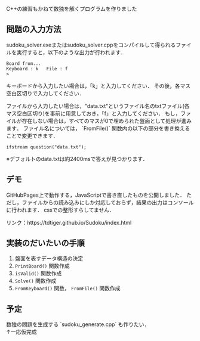 C++の練習もかねて数独を解くプログラムを作りました<br>

<h2>問題の入力方法</h2>
sudoku_solver.exeまたはsudoku_solver.cppをコンパイルして得られるファイルを実行すると，以下のような出力が行われます．

    Board from...
    Keyboard : k   File : f
    > 

<p>
キーボードから入力したい場合は，「k」と入力してください．
その後，各マス空白区切りで入力してください．
</p>
<p>
ファイルから入力したい場合は，"data.txt"というファイル名のtxtファイル(各マス空白区切り)を事前に用意しておき，「f」と入力してください．
もし，ファイルが存在しない場合は，すべてのマスが0で埋められた盤面として処理が進みます．
ファイル名については， `FromFile()` 関数内の以下の部分を書き換えることで変更できます．
</p>

    ifstream question("data.txt");

※デフォルトのdata.txtは約2400msで答えが見つかります．

<h2>デモ</h2>
<p>
GitHubPages上で動作する，JavaScriptで書き直したものを公開しました．
ただし，ファイルからの読み込みにしか対応しておらず，結果の出力はコンソールに行われます．
cssでの整形すらしてません．
</p>
リンク：https://tdtiger.github.io/Sudoku/index.html

<h2>実装のだいたいの手順</h2>

1. 盤面を表すデータ構造の決定
1. `PrintBoard()` 関数作成
1. `isValid()` 関数作成
1. `Solve()` 関数作成
1. `FromKeyboard()` 関数， `FromFile()` 関数作成

<h2>予定</h2>
数独の問題を生成する `sudoku_generate.cpp` も作りたい．<br>
↑一応仮完成
